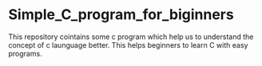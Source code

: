 # Simple_C_program_for_biginners
This repository cointains some c program which help us to understand the concept of c launguage better. This helps beginners to learn C with easy programs.
